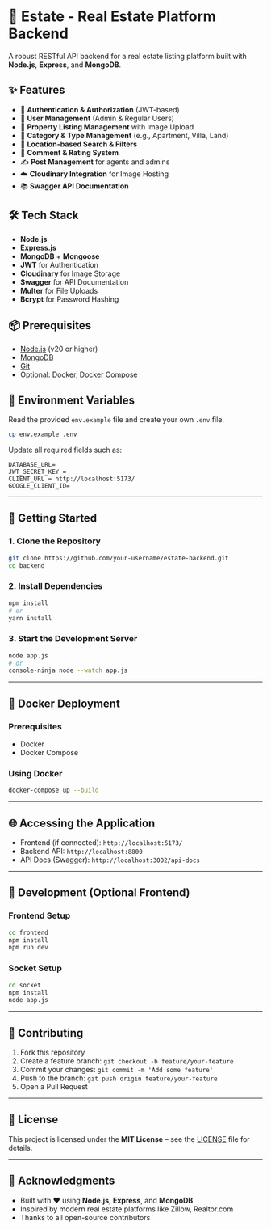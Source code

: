 # 🏡 Estate - Real Estate Platform Backend

A robust RESTful API backend for a real estate listing platform built with **Node.js**, **Express**, and **MongoDB**.

## ✨ Features

- 🔐 **Authentication & Authorization** (JWT-based)
- 👤 **User Management** (Admin & Regular Users)
- 🏨 **Property Listing Management** with Image Upload
- 📂 **Category & Type Management** (e.g., Apartment, Villa, Land)
- 📍 **Location-based Search & Filters**
- 💬 **Comment & Rating System**
- ✍️ **Post Management** for agents and admins
- ☁️ **Cloudinary Integration** for Image Hosting
- 📚 **Swagger API Documentation**

## 🛠 Tech Stack

- **Node.js**
- **Express.js**
- **MongoDB** + **Mongoose**
- **JWT** for Authentication
- **Cloudinary** for Image Storage
- **Swagger** for API Documentation
- **Multer** for File Uploads
- **Bcrypt** for Password Hashing

## 📦 Prerequisites

- [Node.js](https://nodejs.org/) (v20 or higher)
- [MongoDB](https://www.mongodb.com/)
- [Git](https://git-scm.com/)
- Optional: [Docker](https://www.docker.com/), [Docker Compose](https://docs.docker.com/compose/)

## 📁 Environment Variables

Read the provided `env.example` file and create your own `.env` file.

```bash
cp env.example .env
```

Update all required fields such as:

```
DATABASE_URL=
JWT_SECRET_KEY = 
CLIENT_URL = http://localhost:5173/
GOOGLE_CLIENT_ID=
```

---

## 🚀 Getting Started

### 1. Clone the Repository

```bash
git clone https://github.com/your-username/estate-backend.git
cd backend
```

### 2. Install Dependencies

```bash
npm install
# or
yarn install
```

### 3. Start the Development Server

```bash
node app.js
# or
console-ninja node --watch app.js
```

---

## 🐳 Docker Deployment

### Prerequisites

- Docker
- Docker Compose

### Using Docker

```bash
docker-compose up --build
```

---


## 🌐 Accessing the Application

- Frontend (if connected): `http://localhost:5173/`
- Backend API: `http://localhost:8800`
- API Docs (Swagger): `http://localhost:3002/api-docs`

---

## 🧪 Development (Optional Frontend)

### Frontend Setup

```bash
cd frontend
npm install
npm run dev
```

### Socket Setup

```bash
cd socket
npm install
node app.js
```

---

## 🤝 Contributing

1. Fork this repository
2. Create a feature branch: `git checkout -b feature/your-feature`
3. Commit your changes: `git commit -m 'Add some feature'`
4. Push to the branch: `git push origin feature/your-feature`
5. Open a Pull Request

---

## 📄 License

This project is licensed under the **MIT License** – see the [LICENSE](LICENSE) file for details.

---

## 🙏 Acknowledgments

- Built with ❤️ using **Node.js**, **Express**, and **MongoDB**
- Inspired by modern real estate platforms like Zillow, Realtor.com
- Thanks to all open-source contributors

